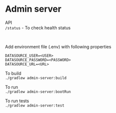 # Admin server

API
<br>
```/status``` - To check health status

<br>

Add environment file (.env) with following properties
```
DATASOURCE_USER=<USER>
DATASOURCE_PASSWORD=<PASSWORD>
DATASOURCE_URL=<URL>
```

To build
<br>
```./gradlew admin-server:build```

To run
<br>
```./gradlew admin-server:bootRun```

To run tests
<br>
```./gradlew admin-server:test```